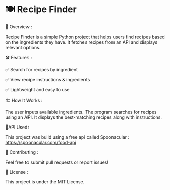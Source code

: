 # 🍽️ Recipe Finder

📌 Overview :

Recipe Finder is a simple Python project that helps users find recipes based on the ingredients they have. It fetches recipes from an API and displays relevant options.

🛠️ Features : 

✅ Search for recipes by ingredient

✅ View recipe instructions & ingredients

✅ Lightweight and easy to use


🏗️ How It Works :

The user inputs available ingredients.
The program searches for recipes using an API.
It displays the best-matching recipes along with instructions.

💬API Used:

This project was build using a free api called Spoonacular
: https://spoonacular.com/food-api


🤝 Contributing :

Feel free to submit pull requests or report issues!

📜 License :

This project is under the MIT License.

